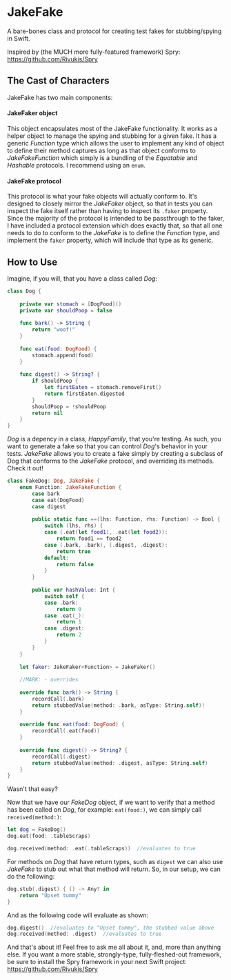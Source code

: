# JakeFake
A bare-bones class and protocol for creating test fakes for stubbing/spying in Swift.

Inspired by (the MUCH more fully-featured framework) Spry: https://github.com/Rivukis/Spry

## The Cast of Characters
JakeFake has two main components:

#### JakeFaker object
This object encapsulates most of the JakeFake functionality. It works as a helper object to manage the spying and stubbing for a given fake. It has a generic *Function* type which allows the user to implement any kind of object to define their method captures as long as that object conforms to *JakeFakeFunction* which simply is a bundling of the *Equatable* and *Hashable* protocols. I recommend using an ```enum```.

#### JakeFake protocol
This protocol is what your fake objects will actually conform to. It's designed to closely mirror the *JakeFaker* object, so that in tests you can inspect the fake itself rather than having to inspect its ```.faker``` property. Since the majority of the protocol is intended to be passthrough to the faker, I have included a protocol extension which does exactly that, so that all one needs to do to conform to the *JakeFake* is to define the *Function* type, and implement the ```faker``` property, which will include that type as its generic.

## How to Use

Imagine, if you will, that you have a class called *Dog*:

```swift
class Dog {
    
    private var stomach = [DogFood]()
    private var shouldPoop = false
    
    func bark() -> String {
        return "woof!"
    }
    
    func eat(food: DogFood) {
        stomach.append(food)
    }
    
    func digest() -> String? {
        if shouldPoop {
            let firstEaten = stomach.removeFirst()
            return firstEaten.digested
        }
        shouldPoop = !shouldPoop
        return nil
    }
}
```

*Dog* is a depency in a class, *HappyFamily*, that you're testing. As such, you want to generate a fake so that you can control *Dog*'s behavior in your tests. *JakeFake* allows you to create a fake simply by creating a subclass of Dog that conforms to the *JakeFake* protocol, and overriding its methods. Check it out!

```swift
class FakeDog: Dog, JakeFake {
    enum Function: JakeFakeFunction {
        case bark
        case eat(DogFood)
        case digest
        
        public static func ==(lhs: Function, rhs: Function) -> Bool {
            switch (lhs, rhs) {
            case (.eat(let food1), .eat(let food2)):
                return food1 == food2
            case (.bark, .bark), (.digest, .digest):
                return true
            default:
                return false
            }
        }
        
        public var hashValue: Int {
            switch self {
            case .bark:
                return 0
            case .eat(_):
                return 1
            case .digest:
                return 2
            }
        }
    }
    
    let faker: JakeFaker<Function> = JakeFaker()
    
    //MARK: - overrides
    
    override func bark() -> String {
        recordCall(.bark)
        return stubbedValue(method: .bark, asType: String.self)!
    }
    
    override func eat(food: DogFood) {
        recordCall(.eat(food))
    }
    
    override func digest() -> String? {
        recordCall(.digest)
        return stubbedValue(method: .digest, asType: String.self)
    }
}
```

Wasn't that easy?

Now that we have our *FakeDog* object, if we want to verify that a method has been called on *Dog*, for example: ```eat(food:)```, we can simply call ```received(method:)```:

```swift
let dog = FakeDog()
dog.eat(food: .tableScraps)

dog.received(method: .eat(.tableScraps))  //evaluates to true
```

For methods on *Dog* that have return types, such as ```digest``` we can also use *JakeFake* to stub out what that method will return. So, in our setup, we can do the following:

```swift
dog.stub(.digest) { () -> Any? in
    return "Upset tummy"
}
```

And as the following code will evaluate as shown:

```swift
dog.digest()  //evaluates to "Upset tummy", the stubbed value above
dog.received(method: .digest)  //evaluates to true
```

And that's about it! Feel free to ask me all about it, and, more than anything else. If you want a more stable, strongly-type, fully-fleshed-out framework, be sure to install the Spry framework in your next Swift project: https://github.com/Rivukis/Spry
